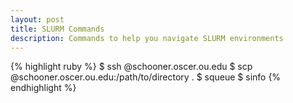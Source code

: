 ```yaml
---
layout: post
title: SLURM Commands
description: Commands to help you navigate SLURM environments
---
```


{% highlight ruby %}
$ ssh <username>@schooner.oscer.ou.edu
$ scp <username>@schooner.oscer.ou.edu:/path/to/directory .
$ squeue
$ sinfo 
{% endhighlight %}

